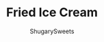 ---
layout: ../../layouts/MarkdownPostLayout.astro
title: Fried Ice Cream
author: ShugarySweets
pubDate: 2022-10-26
description: "This no-fry Fried Ice Cream delivers the classic Fried Ice Cream flavor without the fuss and mess. This recipe is convenient and delicious, with the crunchy cornflake topping and creamy vanilla ice cream center!"
image_url: https://www.shugarysweets.com/wp-content/uploads/2023/03/fried-ice-cream-facebook.jpg
tags: ["Desserts","Mexican"]
calories: 581
protein: 7
carbohydrates: 82
fats: 26
fiber: 4
ingredients: ["1.5 quart vanilla ice cream","6 cups corn flakes","10 butter cookies, crushed*","2 teaspoons granulated sugar","2 teaspoons ground cinnamon","1/2 cup unsalted butter","cinnamon sugar tortilla chips, optional","whipped cream, chocolate syrup, maraschino cherries, optional"]
serves: 9
time: "1 hour 35 minutes"
prepTime: "30 minutes"
instructions: ["Line a 13x9 baking dish with foil. Using a large ice cream scoop, portion out about 9 equal sized scoops of ice cream. Return ice cream to freezer for one hour.","While the ice cream is freezing, crush corn flakes in a food processor using the \"pulse\" option until desired crumb size. After pulsing your cereal several times, add in the cookie crumbs, sugar, and cinnamon. Pulse a few times until blended. Set aside.","After the hour of freezing, heat butter in skillet over medium heat. Once melted, add in cereal mixture and cook for about 5 minutes, stirring with a wooden spoon. Remove from heat, pour contents into shallow dish (I use a pie plate) and set aside.","Remove ice cream balls from freezer. Roll in warm cereal mixture until coated and serve immediately with desired toppings like chocolate syrup, whipped cream, and cherry on top, as well as cinnamon sugar tortilla chips."]
nutrition: ["581 calories","82 grams carbohydrates","103 milligrams cholesterol","26 grams fat","4 grams fiber","7 grams protein","16 grams saturated fat","302 milligrams sodium","47 grams sugar","0 grams trans fat","9 grams unsaturated fat"]
---